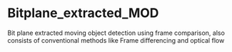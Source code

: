 # Bitplane_extracted_MOD
Bit plane extracted moving object detection using frame comparison, also consists of conventional methods like Frame differencing and optical flow

